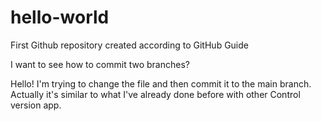 # hello-world
First Github repository created according to GitHub Guide

I want to see how to commit two branches?

Hello! I'm trying to change the file and then commit it to the main branch. Actually it's similar to what I've already done before with other Control version app.

